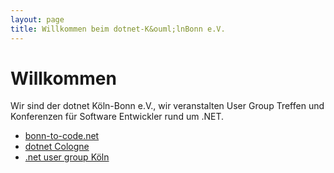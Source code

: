 ```yaml
---
layout: page
title: Willkommen beim dotnet-K&ouml;lnBonn e.V.
---
```

Willkommen
====

Wir sind der dotnet Köln-Bonn e.V., wir veranstalten User Group Treffen und Konferenzen für Software Entwickler rund um .NET.

* [bonn-to-code.net](http://www.bonn-to-code.net/)
* [dotnet Cologne](http://www.dotnet-cologne.de)
* [.net user group Köln](http://www.dnug-koeln.de/)


